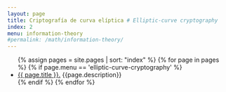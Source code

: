 ```yaml
---
layout: page
title: Criptografía de curva elíptica # Elliptic-curve cryptography
index: 2
menu: information-theory
#permalink: /math/information-theory/
---
```


<ul>
    {% assign pages = site.pages | sort: "index" %}
    {% for page in pages %}
        {% if page.menu == 'elliptic-curve-cryptography' %}
            <li><a href="{{ page.url }}">{{ page.title }}.</a> {{page.description}}</li>
        {% endif %}
    {% endfor %}
</ul>